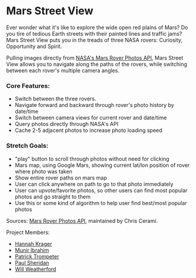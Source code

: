 # Mars Street View

Ever wonder what it's like to explore the wide open red plains of Mars? Do you tire of tedious Earth streets with their painted lines and traffic jams? Mars Street View puts you in the treads of three NASA rovers: Curiosity, Opportunity and Spirit.

Pulling images directly from [NASA's Mars Rover Photos API](https://api.nasa.gov/api.html#MarsPhotos), Mars Street View allows you to navigate along the paths of the rovers, while switching between each rover's multiple camera angles.


### Core Features:
* Switch between the three rovers.
* Navigate forward and backward through rover's photo history by date/time
* Switch between camera views for current rover and date/time
* Query photos directly through NASA's API
* Cache 2-5 adjacent photos to increase photo loading speed

### Stretch Goals:
* "play" button to scroll through photos without need for clicking
* Mars map, using Google Mars, showing current lat/lon position of rover where photo was taken
* Show entire rover paths on mars map
* User can click anywhere on path to go to that photo immediately
* User can upvote/favorite photos, so other users can find most popular photos and go straight to them
* Use this or some kind of algorithm to help user find best/most popular photos


Sources: [Mars Rover Photos API](https://github.com/chrisccerami/mars-photo-api), maintained by Chris Cerami.

Project Members:
* [Hannah Krager](https://github.com/palindromed)
* [Munir Ibrahim](https://github.com/muniri92)
* [Patrick Trompeter](https://github.com/ptrompeter)
* [Paul Sheridan](https://github.com/paulsheridan)
* [Will Weatherford](https://github.com/WillWeatherford)
